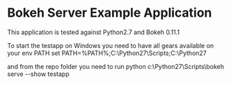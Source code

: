 Bokeh Server Example Application
================================

This application is tested against Python2.7 and Bokeh 0.11.1

To start the testapp on Windows you need to have all gears available on your env PATH
set PATH=%PATH%;C:\Python27\Scripts;C:\Python27

and from the repo folder you need to run
python c:\Python27\Scripts\bokeh serve --show testapp